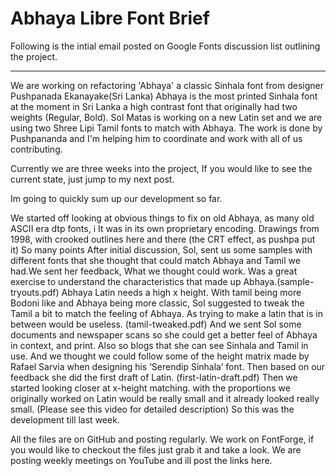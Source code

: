 Abhaya Libre Font Brief
==============

Following is the intial email posted on Google Fonts discussion list outlining the project.

---

We are working on refactoring 'Abhaya' a classic Sinhala font from designer Pushpanada Ekanayake(Sri Lanka) Abhaya is the most printed Sinhala font at the moment in Sri Lanka a high contrast font that originally had two weights (Regular, Bold). Sol Matas is working on a new Latin set and we are using two Shree Lipi Tamil fonts to match with Abhaya. The work is done by Pushpananda and I'm helping him to coordinate and work with all of us contributing.
 
Currently we are three weeks into the project, If you would like to see the current state, just jump to my next post. 

Im going to quickly sum up our development so far.

We started off looking at obvious things to fix on old Abhaya, as many old ASCII era dtp fonts, i
It was in its own proprietary encoding. 
Drawings  from 1998, with crooked outlines here and there (the CRT effect, as pushpa put it)
So many points
After initial discussion, Sol, sent us some samples with different fonts that she thought that could match Abhaya and Tamil we had.We sent her feedback, What we thought could work. Was a great exercise to understand the characteristics that made up Abhaya.(sample-tryouts.pdf)
Abhaya Latin needs a high x height.
With tamil being more Bodoni like and Abhaya being  more classic, Sol suggested to tweak the Tamil a bit to match the feeling of Abhaya. As trying to make a latin that is in between would be useless. (tamil-tweaked.pdf) 
And we sent Sol some documents and newspaper scans so she could get a better feel of Abhaya in context, and print. Also so blogs that she can see Sinhala and Tamil in use.
And we thought we could follow some of the height matrix made by Rafael Sarvia when designing his ‘Serendip Sinhala’ font.
Then based on our feedback she did the first draft of Latin. (first-latin-draft.pdf)
Then we started looking closer at x-height matching. with the proportions we originally worked on Latin would be really small and it already looked really small. (Please see this video for detailed description) So this was the development till last week.

All the files are on GitHub and posting regularly. We work on FontForge, if you would like to checkout the files just grab it and take a look. We are posting weekly meetings on YouTube and ill post the links here.
